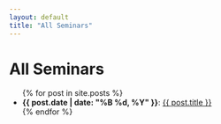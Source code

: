 ```yaml
---
layout: default
title: "All Seminars"
---
```


# All Seminars

<ul>
{% for post in site.posts %}
  <li>
    <strong>{{ post.date | date: "%B %d, %Y" }}</strong>:
    <a href="{{ site.baseurl }}{{ post.url }}">{{ post.title }}</a>
  </li>
{% endfor %}
</ul>
